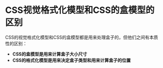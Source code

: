# CSS视觉格式化模型和CSS的盒模型的区别
CSS的视觉格式化模型和CSS的盒模型都是用来处理盒子的，但他们之间有本质性的区别：
- **CSS的盒模型是用来计算盒子大小尺寸**
- **CSS的格式化模型是用来决定盒子类型和用来计算盒子的位置**
